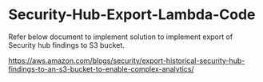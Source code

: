 # Security-Hub-Export-Lambda-Code

Refer below document to implement solution to implement export of Security hub findings to S3 bucket.

https://aws.amazon.com/blogs/security/export-historical-security-hub-findings-to-an-s3-bucket-to-enable-complex-analytics/

